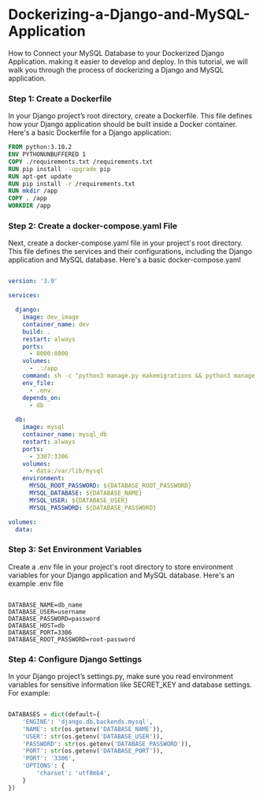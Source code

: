 # Dockerizing-a-Django-and-MySQL-Application
How to Connect your MySQL Database to your Dockerized Django Application.  making it easier to develop and deploy. In this tutorial, we will walk you through the process of dockerizing a Django and MySQL application.



### Step 1: Create a Dockerfile

In your Django project’s root directory, create a Dockerfile. This file defines how your Django application should be built inside a Docker container. Here's a basic Dockerfile for a Django application:


```dockerfile
FROM python:3.10.2
ENV PYTHONUNBUFFERED 1
COPY ./requirements.txt /requirements.txt
RUN pip install --upgrade pip
RUN apt-get update
RUN pip install -r /requirements.txt
RUN mkdir /app
COPY . /app
WORKDIR /app

```


### Step 2: Create a docker-compose.yaml File

Next, create a docker-compose.yaml file in your project's root directory. This file defines the services and their configurations, including the Django application and MySQL database. Here's a basic docker-compose.yaml

```yml

version: '3.9'

services:

  django:
    image: dev_image
    container_name: dev
    build: .
    restart: always
    ports:
      - 8000:8000
    volumes:
      - .:/app
    command: sh -c "python3 manage.py makemigrations && python3 manage.py migrate && python3 manage.py runserver 0.0.0.0:8000"
    env_file:
      - .env
    depends_on:
      - db
    
  db:
    image: mysql
    container_name: mysql_db
    restart: always
    ports:
      - 3307:3306
    volumes:
      - data:/var/lib/mysql
    environment:
      MYSQL_ROOT_PASSWORD: ${DATABASE_ROOT_PASSWORD}
      MYSQL_DATABASE: ${DATABASE_NAME}
      MYSQL_USER: ${DATABASE_USER}
      MYSQL_PASSWORD: ${DATABASE_PASSWORD}

volumes:
  data:
```


### Step 3: Set Environment Variables

Create a .env file in your project's root directory to store environment variables for your Django application and MySQL database. Here's an example .env file

```env

DATABASE_NAME=db_name
DATABASE_USER=username
DATABASE_PASSWORD=password
DATABASE_HOST=db
DATABASE_PORT=3306
DATABASE_ROOT_PASSWORD=root-password

```

### Step 4: Configure Django Settings 

In your Django project’s settings.py, make sure you read environment variables for sensitive information like SECRET_KEY and database settings. For example:

```python

DATABASES = dict(default={
    'ENGINE': 'django.db.backends.mysql',
    'NAME': str(os.getenv('DATABASE_NAME')),
    'USER': str(os.getenv('DATABASE_USER')),
    'PASSWORD': str(os.getenv('DATABASE_PASSWORD')),
    'PORT': str(os.getenv('DATABASE_PORT')),
    'PORT': '3306',
    'OPTIONS': {
        'charset': 'utf8mb4',
    }
})

```